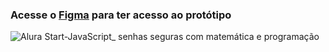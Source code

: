 ### Acesse o [Figma](https://www.figma.com/community/file/1281336077503271053/javascript-senhas-seguras-com-matematica-e-programacao) para ter acesso ao protótipo

![Alura Start-JavaScript_ senhas seguras com matemática e programação](https://github.com/MAKOHIN/js-gerador-senha/assets/78444171/7881b887-3df8-4f9b-921e-371861f3ddb5)
